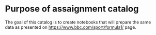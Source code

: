 # Purpose of assaignment catalog
The goal of this catalog is to create notebooks that will prepare the same data as presented on https://www.bbc.com/sport/formula1/ page. 